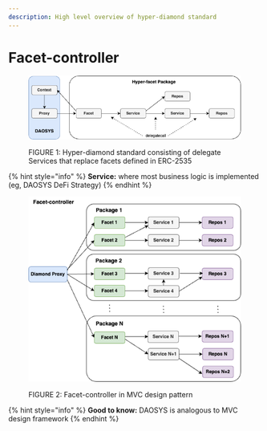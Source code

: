 ```yaml
---
description: High level overview of hyper-diamond standard
---
```


# Facet-controller



<figure><img src="../.gitbook/assets/package.png" alt=""><figcaption><p>FIGURE 1: Hyper-diamond standard consisting of delegate Services that replace facets defined in ERC-2535</p></figcaption></figure>

{% hint style="info" %}
**Service:** where most business logic is implemented (eg, DAOSYS DeFi Strategy)
{% endhint %}

<figure><img src="../.gitbook/assets/facet_controller.png" alt=""><figcaption><p>FIGURE 2: Facet-controller in MVC design pattern</p></figcaption></figure>

{% hint style="info" %}
**Good to know:** DAOSYS is analogous to MVC design framework
{% endhint %}
